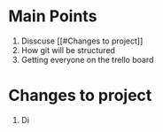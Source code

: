 # Main Points
1. Disscuse [[#Changes to project]]
2. How git will be structured
3. Getting everyone on the trello board



# Changes to project
1. Di